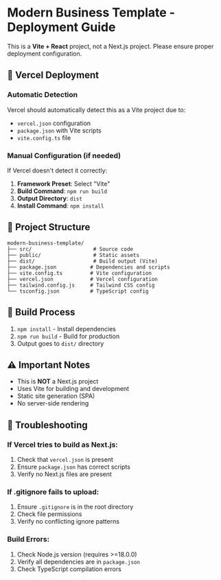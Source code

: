 # Modern Business Template - Deployment Guide

This is a **Vite + React** project, not a Next.js project. Please ensure proper deployment configuration.

## 🚀 Vercel Deployment

### Automatic Detection
Vercel should automatically detect this as a Vite project due to:
- `vercel.json` configuration
- `package.json` with Vite scripts
- `vite.config.ts` file

### Manual Configuration (if needed)
If Vercel doesn't detect it correctly:

1. **Framework Preset**: Select "Vite"
2. **Build Command**: `npm run build`
3. **Output Directory**: `dist`
4. **Install Command**: `npm install`

## 📁 Project Structure
```
modern-business-template/
├── src/                    # Source code
├── public/                 # Static assets
├── dist/                   # Build output (Vite)
├── package.json           # Dependencies and scripts
├── vite.config.ts         # Vite configuration
├── vercel.json            # Vercel configuration
├── tailwind.config.js     # Tailwind CSS config
└── tsconfig.json          # TypeScript config
```

## 🔧 Build Process
1. `npm install` - Install dependencies
2. `npm run build` - Build for production
3. Output goes to `dist/` directory

## ⚠️ Important Notes
- This is **NOT** a Next.js project
- Uses Vite for building and development
- Static site generation (SPA)
- No server-side rendering

## 🐛 Troubleshooting

### If Vercel tries to build as Next.js:
1. Check that `vercel.json` is present
2. Ensure `package.json` has correct scripts
3. Verify no Next.js files are present

### If .gitignore fails to upload:
1. Ensure `.gitignore` is in the root directory
2. Check file permissions
3. Verify no conflicting ignore patterns

### Build Errors:
1. Check Node.js version (requires >=18.0.0)
2. Verify all dependencies are in `package.json`
3. Check TypeScript compilation errors 